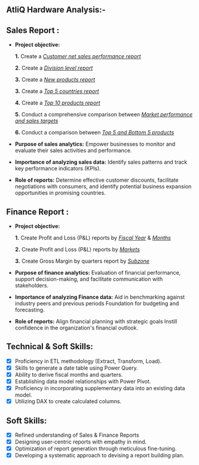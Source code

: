 ## AtliQ Hardware Analysis:-


## Sales Report :


- **Project objective:** 

    **1.** Create a _[Customer net sales performance report](https://github.com/yc-harshan-reddy17/Excel-Sales-Analytics/blob/main/Customer%20Net%20sales%20performance.pdf)_

    **2.** Create a _[Division level report](https://github.com/yc-harshan-reddy17/Excel-Sales-Analytics/blob/main/Division%20Level%20report.pdf)_

    **3.** Create a _[New products report](https://github.com/yc-harshan-reddy17/Excel-Sales-Analytics/blob/main/New%20products%202021.pdf)_

    **3.** Create a _[Top 5 countries report](https://github.com/yc-harshan-reddy17/Excel-Sales-Analytics/blob/main/New%20products%202021.pdf)_

    **4.** Create a _[Top 10 products report](https://github.com/yc-harshan-reddy17/Excel-Sales-Analytics/blob/main/New%20products%202021.pdf)_
     
    **5.** Conduct a comprehensive comparison between _[Market performance and sales targets](https://github.com/yc-harshan-reddy17/Excel-Sales-Analytics/blob/main/Market%20Performance%20vs%20Target.pdf)_

    **6.** Conduct a comparison between _[Top 5 and Bottom 5 products](https://github.com/yc-harshan-reddy17/Excel-Sales-Analytics/blob/main/T5%20and%20B5%20products.pdf)_

- **Purpose of sales analytics:** Empower businesses to monitor and evaluate their sales activities and performance.

- **Importance of analyzing sales data:** Identify sales patterns and track key performance indicators (KPIs).

- **Role of reports:** Determine effective customer discounts, facilitate negotiations with consumers, and identify potential business expansion opportunities in promising countries.


## Finance Report :

- **Project objective:** 

    **1.** Create Profit and Loss (P&L) reports by _[Fiscal Year](https://github.com/yc-harshan-reddy17/Excel-Sales-Analytics/blob/main/P%20%26%20L%20Fiscal%20Years.pdf)_ & _[Months](https://github.com/yc-harshan-reddy17/Excel-Sales-Analytics/blob/main/P%20%26%20L%20Fiscal%20months.pdf)_ 

   **2.** Create Profit and Loss (P&L) reports by _[Markets](https://github.com/yc-harshan-reddy17/Excel-Sales-Analytics/blob/main/P%20%26%20L%20for%20markets.pdf)_

   **3.** Create Gross Margin by quarters report by _[Subzone](https://github.com/yc-harshan-reddy17/Excel-Sales-Analytics/blob/main/GM%20by%20Quarters(sub_zone).pdf)_

- **Purpose of finance analytics:** Evaluation of financial performance, support decision-making, and facilitate communication with stakeholders.

- **Importance of analyzing Finance data:** Aid in benchmarking against industry peers and previous periods Foundation for budgeting and forecasting.

- **Role of reports:** Align financial planning with strategic goals Instill confidence in the organization's financial outlook.


## Technical & Soft Skills:
- [x]	Proficiency in ETL methodology (Extract, Transform, Load).
- [x]	Skills to generate a date table using Power Query.
- [x]	Ability to derive fiscal months and quarters.
- [x]	Establishing data model relationships with Power Pivot.
- [x]	Proficiency in incorporating supplementary data into an existing data model.
- [x]	Utilizing DAX to create calculated columns.

## Soft Skills:
- [x]	Refined understanding of Sales & Finance Reports
- [x]	Designing user-centric reports with empathy in mind.
- [x]	Optimization of report generation through meticulous fine-tuning.
- [x]	Developing a systematic approach to devising a report building plan.
